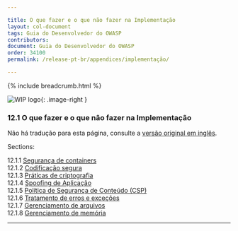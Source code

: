 ```yaml
---

title: O que fazer e o que não fazer na Implementação
layout: col-document
tags: Guia do Desenvolvedor do OWASP
contributors:
document: Guia do Desenvolvedor do OWASP
order: 34100
permalink: /release-pt-br/appendices/implementação/

---
```


{% include breadcrumb.html %}

<style type="text/css">
.image-right {
  height: 180px;
  display: block;
  margin-left: auto;
  margin-right: auto;
  float: right;
}
</style>

![WIP logo](../../../assets/images/dg_wip.png "Trabalho em andamento"){: .image-right }

### 12.1 O que fazer e o que não fazer na Implementação

Não há tradução para esta página, consulte a [versão original em inglês][release0740].

Sections:

12.1.1 [Segurança de containers](01-container-security.md)  
12.1.2 [Codificação segura](02-secure-coding.md)  
12.1.3 [Práticas de criptografia](03-cryptographic-practices.md)  
12.1.4 [Spoofing de Aplicação](04-application-spoofing.md)  
12.1.5 [Política de Segurança de Conteúdo (CSP)](05-content-security-policy.md)  
12.1.6 [Tratamento de erros e exceções](06-exception-error-handling.md)  
12.1.7 [Gerenciamento de arquivos](07-file-management.md)  
12.1.8 [Gerenciamento de memória](08-memory-management.md)  

----

[release0740]: https://github.com/OWASP/www-project-developer-guide/blob/main/draft/14-appendices/01-implementation-dos-donts/toc.md
